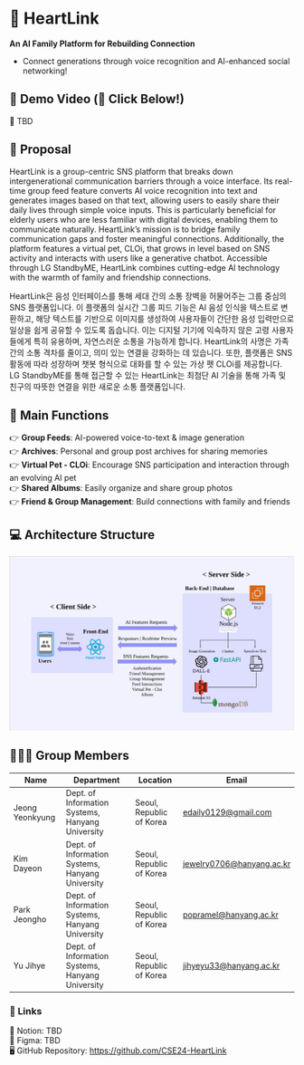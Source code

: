 # 💖 HeartLink
**An AI Family Platform for Rebuilding Connection**  
- Connect generations through voice recognition and AI-enhanced social networking!
  
  
  
    
## 🎥 Demo Video (🔗 Click Below!)
🔗 TBD
  
    
  
    
## 📌 Proposal
HeartLink is a group-centric SNS platform that breaks down intergenerational communication barriers through a voice interface. Its real-time group feed feature converts AI voice recognition into text and generates images based on that text, allowing users to easily share their daily lives through simple voice inputs. This is particularly beneficial for elderly users who are less familiar with digital devices, enabling them to communicate naturally. HeartLink’s mission is to bridge family communication gaps and foster meaningful connections. Additionally, the platform features a virtual pet, CLOi, that grows in level based on SNS activity and interacts with users like a generative chatbot. Accessible through LG StandbyME, HeartLink combines cutting-edge AI technology with the warmth of family and friendship connections.
  
HeartLink은 음성 인터페이스를 통해 세대 간의 소통 장벽을 허물어주는 그룹 중심의 SNS 플랫폼입니다. 이 플랫폼의 실시간 그룹 피드 기능은 AI 음성 인식을 텍스트로 변환하고, 해당 텍스트를 기반으로 이미지를 생성하여 사용자들이 간단한 음성 입력만으로 일상을 쉽게 공유할 수 있도록 돕습니다. 이는 디지털 기기에 익숙하지 않은 고령 사용자들에게 특히 유용하며, 자연스러운 소통을 가능하게 합니다. HeartLink의 사명은 가족 간의 소통 격차를 줄이고, 의미 있는 연결을 강화하는 데 있습니다. 또한, 플랫폼은 SNS 활동에 따라 성장하며 챗봇 형식으로 대화를 할 수 있는 가상 펫 CLOi를 제공합니다. LG StandbyME를 통해 접근할 수 있는 HeartLink는 최첨단 AI 기술을 통해 가족 및 친구의 따뜻한 연결을 위한 새로운 소통 플랫폼입니다.
  
  
  
    
## 🌟 Main Functions
👉 **Group Feeds**: AI-powered voice-to-text & image generation  
👉 **Archives**: Personal and group post archives for sharing memories  
👉 **Virtual Pet - CLOi**: Encourage SNS participation and interaction through an evolving AI pet  
👉 **Shared Albums**: Easily organize and share group photos  
👉 **Friend & Group Management**: Build connections with family and friends
  
  


        
## 💻 Architecture Structure
![Architecture Diagram](../HeartLink_Architecture.png)
  
  
  

      
## 🙋🏻‍♂️ Group Members
| Name            | Department                                | Location                 | Email                       |
|------------------|------------------------------------------|--------------------------|-----------------------------|
| Jeong Yeonkyung | Dept. of Information Systems, Hanyang University | Seoul, Republic of Korea | edaily0129@gmail.com        |
| Kim Dayeon       | Dept. of Information Systems, Hanyang University | Seoul, Republic of Korea | jewelry0706@hanyang.ac.kr   |
| Park Jeongho     | Dept. of Information Systems, Hanyang University | Seoul, Republic of Korea | popramel@hanyang.ac.kr      |
| Yu Jihye         | Dept. of Information Systems, Hanyang University | Seoul, Republic of Korea | jihyeyu33@hanyang.ac.kr     |
  
  


       
### 🔗 Links
🔗 Notion: TBD  
🎨 Figma: TBD  
🖥️ GitHub Repository: https://github.com/CSE24-HeartLink

